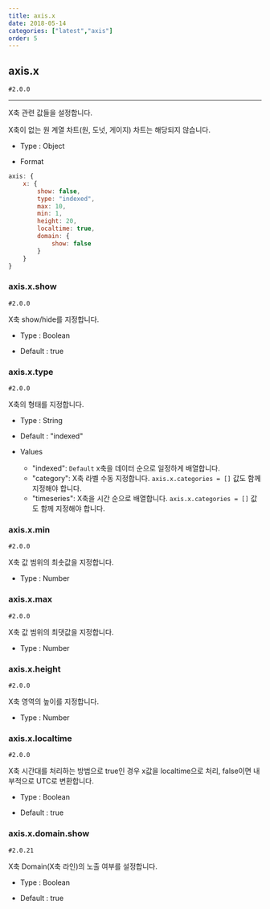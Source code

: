 ```yaml
---
title: axis.x
date: 2018-05-14
categories: ["latest","axis"]
order: 5
---
```


## axis.x

`#2.0.0`

---

X축 관련 값들을 설정합니다.

X축이 없는 원 계열 차트(원, 도넛, 게이지) 차트는 해당되지 않습니다.

* Type : Object

* Format
```javascript
axis: {
	x: {
		show: false,
		type: "indexed",
		max: 10,
		min: 1,
		height: 20,
		localtime: true,
        domain: {
            show: false
        }
	}
}
```

### axis.x.show

`#2.0.0`

X축 show/hide를 지정합니다.

* Type : Boolean

* Default : true


### axis.x.type

`#2.0.0`

X축의 형태를 지정합니다.

* Type : String

* Default : "indexed"

* Values
	* "indexed": `Default` x축을 데이터 순으로 일정하게 배열합니다.
	* "category": X축 라벨 수동 지정합니다. `axis.x.categories = []` 값도 함께 지정해야 합니다.
	* "timeseries": X축을 시간 순으로 배열합니다. `axis.x.categories = []` 값도 함께 지정해야 합니다.

### axis.x.min

`#2.0.0`

X축 값 범위의 최솟값을 지정합니다.

* Type : Number


### axis.x.max

`#2.0.0`

X축 값 범위의 최댓값을 지정합니다.

* Type : Number

### axis.x.height

`#2.0.0`

X축 영역의 높이를 지정합니다.

* Type : Number

### axis.x.localtime

`#2.0.0`

X축 시간대를 처리하는 방법으로 true인 경우 x값을 localtime으로 처리, false이면 내부적으로 UTC로 변환합니다.

* Type : Boolean

* Default : true

### axis.x.domain.show

`#2.0.21`

X축 Domain(X축 라인)의 노출 여부를 설정합니다.

* Type : Boolean

* Default : true
